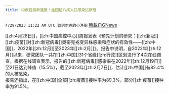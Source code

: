 ```yaml
---
title: 中疾控最新通报！全国超八成人口感染过新冠
---
```

`4/29/2023 11:22 AM UTC 敦刻尔克的小渔船` [轉載自GNews](https://gnews.org/articles/1262226)

[[zh:4月28日]]，[[zh:中国疾控中心]]周报发表《预先计划的研究：[[zh:新冠]][[zh:疫苗]]对[[zh:新冠病毒]]奥密克戎变异株感染和症状的有效性——[[zh:中国]]，2022年[[zh:12月]]至2023年[[zh:2月]]》。报告中说明，自2022年[[zh:12月]]以来，研究团队一共在[[zh:中国]]31个省级[[zh:行政]]区划进行了4次在线调查，根据在线调查表示，报告的[[zh:新冠病毒]]感染率在2022年[[zh:12月19日]]至21日达到峰值（15.5%），截至2023年[[zh:2月7日]]，估计[[zh:中国]]有82.4%的人被感染。  
报告还指出，在[[zh:中国]]全部[[zh:疫苗]]接种率为89.3%，部分[[zh:疫苗]]接种率为91.5%。

